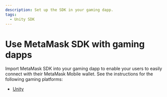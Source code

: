 ```yaml
---
description: Set up the SDK in your gaming dapp.
tags:
  - Unity SDK
---
```


# Use MetaMask SDK with gaming dapps

Import MetaMask SDK into your gaming dapp to enable your users
to easily connect with their MetaMask Mobile wallet.
See the instructions for the following gaming platforms:

- [Unity](unity.md)
